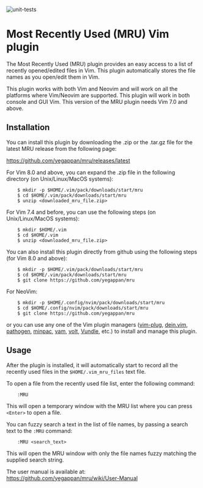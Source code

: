 ![unit-tests](https://github.com/yegappan/mru/workflows/unit-tests/badge.svg?branch=master)

# Most Recently Used (MRU) Vim plugin

The Most Recently Used (MRU) plugin provides an easy access to a list of 
recently opened/edited files in Vim. This plugin automatically stores the 
file names as you open/edit them in Vim. 

This plugin works with both Vim and Neovim and will work on all the platforms
where Vim/Neovim are supported.  This plugin will work in both console and GUI
Vim. This version of the MRU plugin needs Vim 7.0 and above.

## Installation

You can install this plugin by downloading the .zip or the .tar.gz file for the latest MRU release from the following page:

https://github.com/yegappan/mru/releases/latest

For Vim 8.0 and above, you can expand the .zip file in the following directory (on Unix/Linux/MacOS systems):

```
    $ mkdir -p $HOME/.vim/pack/downloads/start/mru
    $ cd $HOME/.vim/pack/downloads/start/mru
    $ unzip <downloaded_mru_file.zip>
```

For Vim 7.4 and before, you can use the following steps (on Unix/Linux/MacOS systems):

```
    $ mkdir $HOME/.vim
    $ cd $HOME/.vim
    $ unzip <downloaded_mru_file.zip>
```

You can also install this plugin directly from github using the following steps (for Vim 8.0 and above):

```
    $ mkdir -p $HOME/.vim/pack/downloads/start/mru
    $ cd $HOME/.vim/pack/downloads/start/mru
    $ git clone https://github.com/yegappan/mru
```

For NeoVim:
```
    $ mkdir -p $HOME/.config/nvim/pack/downloads/start/mru
    $ cd $HOME/.config/nvim/pack/downloads/start/mru
    $ git clone https://github.com/yegappan/mru
```

or you can use any one of the Vim plugin managers ([vim-plug](https://github.com/junegunn/vim-plug), [dein.vim](https://github.com/Shougo/dein.vim), [pathogen](https://github.com/tpope/vim-pathogen), [minpac](https://github.com/k-takata/minpac), [vam](https://github.com/MarcWeber/vim-addon-manager), [volt](https://github.com/vim-volt/volt), [Vundle](https://github.com/VundleVim/Vundle.vim), etc.) to install and manage this plugin.

## Usage
After the plugin is installed, it will automatically start to record all the recently used files in the `$HOME/.vim_mru_files` text file.

To open a file from the recently used file list, enter the following command:
```
	:MRU
```

This will open a temporary window with the MRU list where you can press `<Enter>` to open a file.

You can fuzzy search a text in the list of file names, by passing a search text to the `:MRU` command:
```
	:MRU <search_text>
```
This will open the MRU window with only the file names fuzzy matching the supplied search string.

The user manual is available at:
https://github.com/yegappan/mru/wiki/User-Manual
